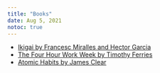 ```yaml
---
title: "Books"
date: Aug 5, 2021
notoc: true
---
```


- [Ikigai by Francesc Miralles and Hector Garcia](notes/ikigai.md)
- [The Four Hour Work Week by Timothy Ferries](notes/four-hour.md)
- [Atomic Habits by James Clear](notes/atomic-habits.md)